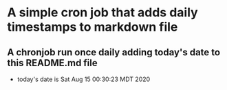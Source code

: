 A simple cron job that adds daily timestamps to markdown file
============================================================
## A chronjob run once daily adding today's date to this README.md file
* today's date is Sat Aug 15 00:30:23 MDT 2020
